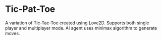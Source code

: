 # Tic-Pat-Toe
A variation of Tic-Tac-Toe created using Love2D. 
Supports both single player and multiplayer mode.
AI agent uses minimax algorithm to generate moves.
